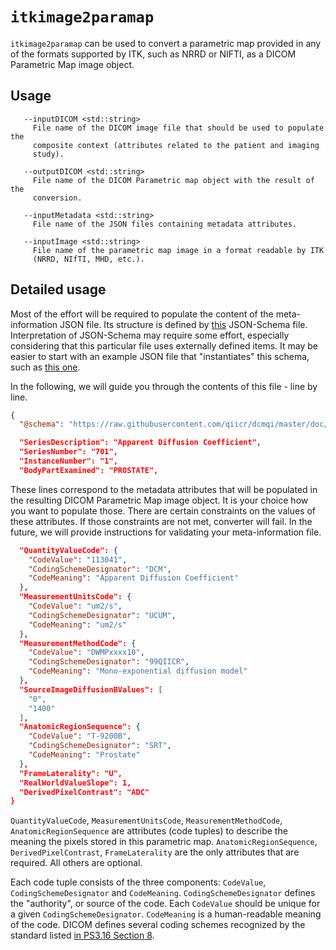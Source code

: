 # `itkimage2paramap`

`itkimage2paramap` can be used to convert a parametric map provided in any of the formats supported by ITK, such as NRRD or NIFTI, as a DICOM Parametric Map image object.

## Usage

```
   --inputDICOM <std::string>
     File name of the DICOM image file that should be used to populate the
     composite context (attributes related to the patient and imaging
     study).

   --outputDICOM <std::string>
     File name of the DICOM Parametric map object with the result of the
     conversion.

   --inputMetadata <std::string>
     File name of the JSON files containing metadata attributes.

   --inputImage <std::string>
     File name of the parametric map image in a format readable by ITK
     (NRRD, NIfTI, MHD, etc.).
```

## Detailed usage

Most of the effort will be required to populate the content of the meta-information JSON file. Its structure is defined by [this](https://github.com/QIICR/dcmqi/blob/master/doc/schemas/pm-schema.json) JSON-Schema file. Interpretation of JSON-Schema may require some effort, especially considering that this particular file uses externally defined items. It may be easier to start with an example JSON file that "instantiates" this schema, such as [this one](https://github.com/QIICR/dcmqi/blob/master/doc/examples/pm-example.json).

In the following, we will guide you through the contents of this file - line by line.

```JSON
{
  "@schema": "https://raw.githubusercontent.com/qiicr/dcmqi/master/doc/schemas/pm-schema.json#",
```

```JSON
  "SeriesDescription": "Apparent Diffusion Coefficient",
  "SeriesNumber": "701",
  "InstanceNumber": "1",
  "BodyPartExamined": "PROSTATE",
```

These lines correspond to the metadata attributes that will be populated in the resulting DICOM Parametric Map image object. It is your choice how you want to populate those. There are certain constraints on the values of these attributes. If those constraints are not met, converter will fail. In the future, we will provide instructions for validating your meta-information file.

```JSON
  "QuantityValueCode": {
    "CodeValue": "113041",
    "CodingSchemeDesignator": "DCM",
    "CodeMeaning": "Apparent Diffusion Coefficient"
  },
  "MeasurementUnitsCode": {
    "CodeValue": "um2/s",
    "CodingSchemeDesignator": "UCUM",
    "CodeMeaning": "um2/s"
  },
  "MeasurementMethodCode": {
    "CodeValue": "DWMPxxxx10",
    "CodingSchemeDesignator": "99QIICR",
    "CodeMeaning": "Mono-exponential diffusion model"
  },
  "SourceImageDiffusionBValues": [
    "0",
    "1400"
  ],
  "AnatomicRegionSequence": {
    "CodeValue": "T-9200B",
    "CodingSchemeDesignator": "SRT",
    "CodeMeaning": "Prostate"
  },
  "FrameLaterality": "U",
  "RealWorldValueSlope": 1,
  "DerivedPixelContrast": "ADC"
}
```

`QuantityValueCode`, `MeasurementUnitsCode`, `MeasurementMethodCode`, `AnatomicRegionSequence` are attributes (code tuples) to describe the meaning the pixels stored in this parametric map. `AnatomicRegionSequence`, `DerivedPixelContrast`, `FrameLaterality` are the only attributes that are required. All others are optional.

Each code tuple consists of the three components:  `CodeValue`, `CodingSchemeDesignator` and `CodeMeaning`. `CodingSchemeDesignator` defines the "authority", or source of the code. Each `CodeValue` should be unique for a given `CodingSchemeDesignator`. `CodeMeaning` is a human-readable meaning of the code. DICOM defines several coding schemes recognized by the standard listed [in PS3.16 Section 8](http://dicom.nema.org/medical/dicom/current/output/chtml/part16/chapter_8.html). 


